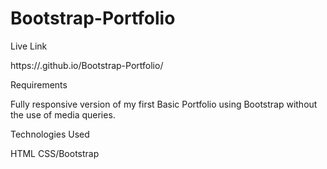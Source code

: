 # Bootstrap-Portfolio

Live Link

https://.github.io/Bootstrap-Portfolio/

Requirements

Fully responsive version of my first Basic Portfolio using Bootstrap without the use of media queries.


Technologies Used

HTML
CSS/Bootstrap
